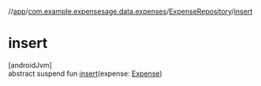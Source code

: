 //[app](../../../index.md)/[com.example.expensesage.data.expenses](../index.md)/[ExpenseRepository](index.md)/[insert](insert.md)

# insert

[androidJvm]\
abstract suspend fun [insert](insert.md)(expense: [Expense](../-expense/index.md))
